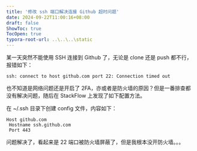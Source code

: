 ```yaml
---
title: '修改 ssh 端口解决连接 Github 超时问题'
date: 2024-09-22T11:00:16+08:00
draft: false
ShowToc: true
TocOpen: true
typora-root-url: ..\..\..\static
---
```






某一天突然不能使用 SSH 连接到 Github 了，无论是 clone 还是 push 都不行，报错如下：

```ba
ssh: connect to host github.com port 22: Connection timed out
```

也不知道是网络问题还是开启了 2FA，亦或者是防火墙的原因？但是一番排查都没有解决问题，随后在 StackFlow 上发现了如下配置方法。

在 ~/.ssh 目录下创建 config 文件，内容如下：

```
Host github.com
 Hostname ssh.github.com
 Port 443
```

问题解决了，看起来是 22 端口被防火墙屏蔽了，但是我根本没开防火墙。。。
